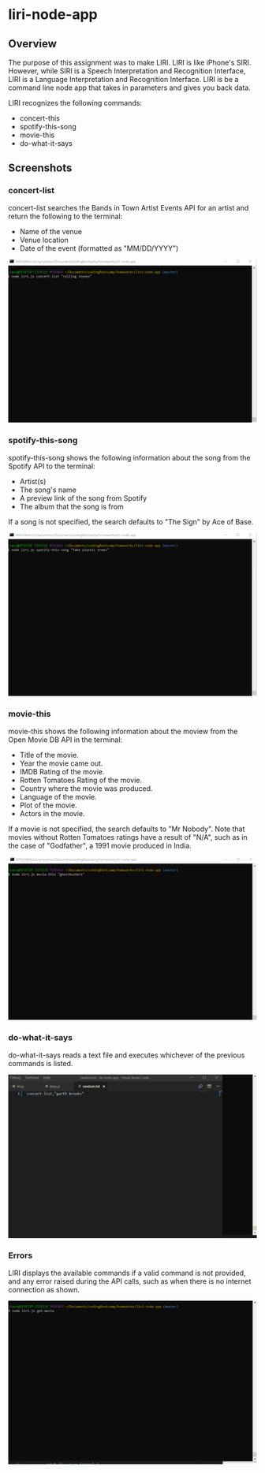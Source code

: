 # liri-node-app

## Overview
The purpose of this assignment was to make LIRI. LIRI is like iPhone's SIRI. However, while SIRI is a Speech Interpretation and Recognition Interface, LIRI is a Language Interpretation and Recognition Interface. LIRI is be a command line node app that takes in parameters and gives you back data.

LIRI recognizes the following commands:
* concert-this
* spotify-this-song
* movie-this
* do-what-it-says

## Screenshots

### concert-list
concert-list searches the Bands in Town Artist Events API for an artist and return the following to the terminal:
* Name of the venue
* Venue location
* Date of the event (formatted as "MM/DD/YYYY")

![concert-list](docs/screenshots/concert-list.gif?raw=true "concert-list")

### spotify-this-song
spotify-this-song shows the following information about the song from the Spotify API to the terminal:
* Artist(s)
* The song's name
* A preview link of the song from Spotify
* The album that the song is from

If a song is not specified, the search defaults to "The Sign" by Ace of Base.

![spotify-this-song](docs/screenshots/spotify-this-song.gif?raw=true "spotify-this-song")

### movie-this
movie-this shows the following information about the moview from the Open Movie DB API in the terminal:
  * Title of the movie.
  * Year the movie came out.
  * IMDB Rating of the movie.
  * Rotten Tomatoes Rating of the movie.
  * Country where the movie was produced.
  * Language of the movie.
  * Plot of the movie.
  * Actors in the movie.


If a movie is not specified, the search defaults to "Mr Nobody". Note that movies without Rotten Tomatoes ratings have a result of "N/A", such as in the case of "Godfather", a 1991 movie produced in India.

![movie-this](docs/screenshots/movie-this.gif?raw=true "movie-this")

### do-what-it-says
do-what-it-says reads a text file and executes whichever of the previous commands is listed.

![do-what-it-says](docs/screenshots/do-what-it-says.gif?raw=true "do-what-it-says")

### Errors
LIRI displays the available commands if a valid command is not provided, and any error raised during the API calls, such as when there is no internet connection as shown.

![errors](docs/screenshots/errors.gif?raw=true "errors")


